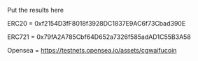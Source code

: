 Put the results here

ERC20 = 0xf2154D3fF8018f3928DC1837E9AC6f73Cbad390E

ERC721 = 0x79fA2A785Cbf64D652a7326f585adAD1C55B3A58

Opensea = https://testnets.opensea.io/assets/cgwaifucoin
